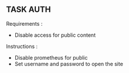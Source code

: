 ## TASK AUTH 


Requirements :

- Disable access for public content

Instructions :

- Disable prometheus for public
- Set username and password to open the site
